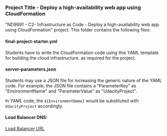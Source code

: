 ### Project Title - Deploy a high-availability web app using CloudFormation
"ND9991 - C2- Infrastructure as Code - Deploy a high-availability web app using CloudFormation" project. This folder contains the following files:


#### final-project-starter.yml
Students have to write the CloudFormation code using this YAML template for building the cloud infrastructure, as required for the project. 

#### server-parameters.json
Students may use a JSON file for increasing the generic nature of the YAML code. For example, the JSON file contains a "ParameterKey" as "EnvironmentName" and "ParameterValue" as "UdacityProject". 

In YAML code, the `${EnvironmentName}` would be substituted with `UdacityProject` accordingly.

#### Load Balancer DNS:
[Load Balancer URL](http://udagr-WebAp-GQ3Z3HPIUIWT-818124837.us-east-2.elb.amazonaws.com)
